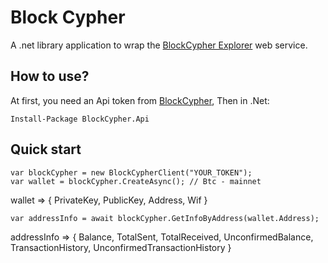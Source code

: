 # Block Cypher
 A .net library application to wrap the [BlockCypher Explorer](https://live.blockcypher.com/) web service.
 
## How to use?
At first, you need an Api token from [BlockCypher](https://accounts.blockcypher.com/), Then in .Net:
```
Install-Package BlockCypher.Api
```

## Quick start
```
var blockCypher = new BlockCypherClient("YOUR_TOKEN");
var wallet = blockCypher.CreateAsync(); // Btc - mainnet
```
wallet => { PrivateKey, PublicKey, Address, Wif }
```
var addressInfo = await blockCypher.GetInfoByAddress(wallet.Address);
```
addressInfo => { Balance, TotalSent, TotalReceived, UnconfirmedBalance, TransactionHistory, UnconfirmedTransactionHistory }

